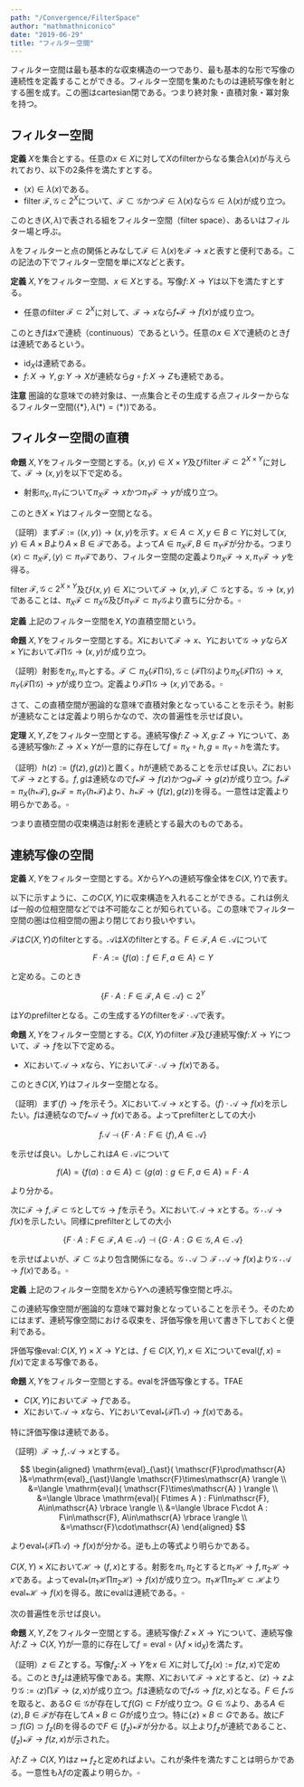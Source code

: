```yaml
---
path: "/Convergence/FilterSpace"
author: "mathmathniconico"
date: "2019-06-29"
title: "フィルター空間"
---
```


フィルター空間は最も基本的な収束構造の一つであり、最も基本的な形で写像の連続性を定義することができる。フィルター空間を集めたものは連続写像を射とする圏を成す。この圏はcartesian閉である。つまり終対象・直積対象・冪対象を持つ。




## フィルター空間

**定義** $X$を集合とする。任意の$x\in X$に対して$X$のfilterからなる集合$\lambda( x )$が与えられており、以下の2条件を満たすとする。

- $\langle x \rangle\in\lambda( x )$である。
- filter $\mathscr{F}, \mathscr{G}\subset 2^{X}$について、$\mathscr{F}\subset\mathscr{G}$かつ$\mathscr{F}\in\lambda( x )$なら$\mathscr{G}\in\lambda( x )$が成り立つ。

このとき$( X, \lambda )$で表される組をフィルター空間（filter space）、あるいはフィルター場と呼ぶ。

$\lambda$をフィルターと点の関係とみなして$\mathscr{F}\in\lambda( x )$を$\mathscr{F}\rightarrow x$と表すと便利である。この記法の下でフィルター空間を単に$X$などと表す。

**定義** $X, Y$をフィルター空間、$x\in X$とする。写像$f\colon X\rightarrow Y$は以下を満たすとする。

- 任意のfilter $\mathscr{F}\subset 2^{X}$に対して、$\mathscr{F}\rightarrow x$なら$f_{\ast}\mathscr{F}\rightarrow f( x )$が成り立つ。

このとき$f$は$x$で連続（continuous）であるという。任意の$x\in X$で連続のとき$f$は連続であるという。

- $\mathrm{id}_{X}$は連続である。
- $f\colon X\rightarrow Y, g\colon Y\rightarrow X$が連続なら$g\circ f\colon X\rightarrow Z$も連続である。

**注意** 圏論的な意味での終対象は、一点集合とその生成する点フィルターからなるフィルター空間$( \lbrace \ast \rbrace, \lambda( \ast )=\langle \ast \rangle )$である。




## フィルター空間の直積

**命題** $X, Y$をフィルター空間とする。$( x, y )\in X\times Y$及びfilter $\mathscr{F}\subset 2^{X\times Y}$に対して、$\mathscr{F}\rightarrow ( x, y )$を以下で定める。

- 射影$\pi_{X}, \pi_{Y}$について$\pi_{X}\mathscr{F}\rightarrow x$かつ$\pi_{Y}\mathscr{F}\rightarrow y$が成り立つ。

このとき$X\times Y$はフィルター空間となる。

（証明）まず$\mathscr{F}:=\langle ( x, y ) \rangle\rightarrow ( x, y )$を示す。$x\in A\subset X, y\in B\subset Y$に対して$( x, y )\in A\times B$より$A\times B\in\mathscr{F}$である。よって$A\in\pi_{X}\mathscr{F}, B\in\pi_{Y}\mathscr{F}$が分かる。つまり$\langle x \rangle\subset\pi_{X}\mathscr{F}, \langle y \rangle\subset\pi_{Y}\mathscr{F}$であり、フィルター空間の定義より$\pi_{X}\mathscr{F}\rightarrow x, \pi_{Y}\mathscr{F}\rightarrow y$を得る。

filter $\mathscr{F}, \mathscr{G}\subset 2^{X\times Y}$及び$( x, y )\in X$について$\mathscr{F}\rightarrow ( x, y ), \mathscr{F}\subset\mathscr{G}$とする。$\mathscr{G}\rightarrow ( x, y )$であることは、$\pi_{X}\mathscr{F}\subset\pi_{X}\mathscr{G}$及び$\pi_{Y}\mathscr{F}\subset\pi_{Y}\mathscr{G}$より直ちに分かる。$\square$

**定義** 上記のフィルター空間を$X, Y$の直積空間という。

**命題** $X, Y$をフィルター空間とする。$X$において$\mathscr{F}\rightarrow x$、$Y$において$\mathscr{G}\rightarrow y$なら$X\times Y$において$\mathscr{F}\prod\mathscr{G}\rightarrow( x, y )$が成り立つ。

（証明）射影を$\pi_{X}, \pi_{Y}$とする。$\mathscr{F}\subset\pi_{X}( \mathscr{F}\prod\mathscr{G} ), \mathscr{G}\subset( \mathscr{F}\prod\mathscr{G} )$より$\pi_{X}( \mathscr{F}\prod\mathscr{G} )\rightarrow x, \pi_{Y}( \mathscr{F}\prod\mathscr{G} )\rightarrow y$が成り立つ。定義より$\mathscr{F}\prod\mathscr{G}\rightarrow( x, y )$である。$\square$

さて、この直積空間が圏論的な意味で直積対象となっていることを示そう。射影が連続なことは定義より明らかなので、次の普遍性を示せば良い。

**定理** $X, Y, Z$をフィルター空間とする。連続写像$f\colon Z\rightarrow X, g\colon Z\rightarrow Y$について、ある連続写像$h\colon Z\rightarrow X\times Y$が一意的に存在して$f=\pi_{X}\circ h, g=\pi_{Y}\circ h$を満たす。

（証明）$h( z ):=( f( z ), g( z ) )$と置く。$h$が連続であることを示せば良い。$Z$において$\mathscr{F}\rightarrow z$とする。$f, g$は連続なので$f_{\ast}\mathscr{F}\rightarrow f( z )$かつ$g_{\ast}\mathscr{F}\rightarrow g( z )$が成り立つ。$f_{\ast}\mathscr{F}=\pi_{X}( h_{\ast}\mathscr{F} ), g_{\ast}\mathscr{F}=\pi_{Y}( h_{\ast}\mathscr{F} )$より、$h_{\ast}\mathscr{F}\rightarrow ( f( z ), g( z ) )$を得る。一意性は定義より明らかである。$\square$

つまり直積空間の収束構造は射影を連続とする最大のものである。




## 連続写像の空間

**定義** $X, Y$をフィルター空間とする。$X$から$Y$への連続写像全体を$C( X, Y )$で表す。

以下に示すように、この$C( X, Y )$に収束構造を入れることができる。これは例えば一般の位相空間などでは不可能なことが知られている。この意味でフィルター空間の圏は位相空間の圏より閉じており扱いやすい。

$\mathscr{F}$は$C( X, Y )$のfilterとする。$\mathscr{A}$は$X$のfilterとする。$F\in\mathscr{F}, A\in\mathscr{A}$について

$$
F\cdot A:=\lbrace f( a ) : f\in F, a\in A \rbrace\subset Y
$$

と定める。このとき

$$
\lbrace F\cdot A : F\in\mathscr{F}, A\in\mathscr{A} \rbrace\subset 2^{Y}
$$

は$Y$のprefilterとなる。この生成する$Y$のfilterを$\mathscr{F}\cdot\mathscr{A}$で表す。

**命題** $X, Y$をフィルター空間とする。$C( X, Y )$のfilter $\mathscr{F}$及び連続写像$f\colon X\rightarrow Y$について、$\mathscr{F}\rightarrow f$を以下で定める。

- $X$において$\mathscr{A}\rightarrow x$なら、$Y$において$\mathscr{F}\cdot\mathscr{A}\rightarrow f( x )$である。

このとき$C( X, Y )$はフィルター空間となる。

（証明）まず$\langle f \rangle\rightarrow f$を示そう。$X$において$\mathscr{A}\rightarrow x$とする。$\langle f \rangle\cdot\mathscr{A}\rightarrow f( x )$を示したい。$f$は連続なので$f_{\ast}\mathscr{A}\rightarrow f( x )$である。よってprefilterとしての大小

$$
f\mathscr{A}\dashv\lbrace F\cdot A : F\in\langle f \rangle, A\in\mathscr{A} \rbrace
$$

を示せば良い。しかしこれは$A\in\mathscr{A}$について

$$
f( A )=\lbrace f( a ) : a\in A \rbrace\subset\lbrace g( a ) : g\in F, a\in A \rbrace=F\cdot A
$$

より分かる。

次に$\mathscr{F}\rightarrow f, \mathscr{F}\subset\mathscr{G}$として$\mathscr{G}\rightarrow f$を示そう。$X$において$\mathscr{A}\rightarrow x$とする。$\mathscr{G}\cdot\mathscr{A}\rightarrow f( x )$を示したい。同様にprefilterとしての大小

$$
\lbrace F\cdot A : F\in\mathscr{F}, A\in\mathscr{A} \rbrace\dashv\lbrace G\cdot A : G\in\mathscr{G}, A\in\mathscr{A} \rbrace
$$

を示せばよいが、$\mathscr{F}\subset\mathscr{G}$より包含関係になる。$\mathscr{G}\cdot\mathscr{A}\supset\mathscr{F}\cdot\mathscr{A}\rightarrow f( x )$より$\mathscr{G}\cdot\mathscr{A}\rightarrow f( x )$である。$\square$

**定義** 上記のフィルター空間を$X$から$Y$への連続写像空間と呼ぶ。

この連続写像空間が圏論的な意味で冪対象となっていることを示そう。そのためにはまず、連続写像空間における収束を、評価写像を用いて書き下しておくと便利である。

評価写像$\mathrm{eval}\colon C( X, Y )\times X\rightarrow Y$とは、$f\in C( X, Y ), x\in X$について$\mathrm{eval}( f, x )=f( x )$で定まる写像である。

**命題** $X, Y$をフィルター空間とする。$\mathrm{eval}$を評価写像とする。TFAE

- $C( X, Y )$において$\mathscr{F}\rightarrow f$である。
- $X$において$\mathscr{A}\rightarrow x$なら、$Y$において$\mathrm{eval}_{\ast}( \mathscr{F}\prod\mathscr{A} )\rightarrow f( x )$である。

特に評価写像は連続である。

（証明）$\mathscr{F}\rightarrow f, \mathscr{A}\rightarrow x$とする。

$$
\begin{aligned}
\mathrm{eval}_{\ast}( \mathscr{F}\prod\mathscr{A} )&=\mathrm{eval}_{\ast}\langle \mathscr{F}\times\mathscr{A} \rangle \\
&=\langle \mathrm{eval}( \mathscr{F}\times\mathscr{A} ) \rangle \\
&=\langle \lbrace \mathrm{eval}( F\times A ) : F\in\mathscr{F}, A\in\mathscr{A} \rbrace \rangle \\
&=\langle \lbrace F\cdot A : F\in\mathscr{F}, A\in\mathscr{A} \rbrace \rangle \\
&=\mathscr{F}\cdot\mathscr{A}
\end{aligned}
$$

より$\mathrm{eval}_{\ast}( \mathscr{F}\prod\mathscr{A} )\rightarrow f( x )$が分かる。逆も上の等式より明らかである。

$C( X, Y )\times X$において$\mathscr{H}\rightarrow ( f, x )$とする。射影を$\pi_{1}, \pi_{2}$とすると$\pi_{1}\mathscr{H}\rightarrow f, \pi_{2}\mathscr{H}\rightarrow x$である。よって$\mathrm{eval}_{\ast}( \pi_{1}\mathscr{H}\prod\pi_{2}\mathscr{H} )\rightarrow f( x )$が成り立つ。$\pi_{1}\mathscr{H}\prod\pi_{2}\mathscr{H}\subset\mathscr{H}$より$\mathrm{eval}_{\ast}\mathscr{H}\rightarrow f( x )$を得る。故に$\mathrm{eval}$は連続である。$\square$

次の普遍性を示せば良い。

**命題** $X, Y, Z$をフィルター空間とする。連続写像$f\colon Z\times X\rightarrow Y$について、連続写像$\lambda f\colon Z\rightarrow C( X, Y )$が一意的に存在して$f=\mathrm{eval}\circ ( \lambda f\times\mathrm{id}_{X} )$を満たす。

（証明）$z\in Z$とする。写像$f_{z}\colon X\rightarrow Y$を$x\in X$に対して$f_{z}( x ):=f( z, x )$で定める。このとき$f_{z}$は連続写像である。実際、$X$において$\mathscr{F}\rightarrow x$とすると、$\langle z \rangle\rightarrow z$より$\mathscr{G}:=\langle z \rangle\prod\mathscr{F}\rightarrow( z, x )$が成り立つ。$f$は連続なので$f_{\ast}\mathscr{G}\rightarrow f( z, x )$となる。$F\in f_{\ast}\mathscr{G}$を取ると、ある$G\in\mathscr{G}$が存在して$f( G )\subset F$が成り立つ。$G\in\mathscr{G}$より、ある$A\in\langle z \rangle, B\in\mathscr{F}$が存在して$A\times B\subset G$が成り立つ。特に$\lbrace z \rbrace\times B\subset G$である。故に$F\supset f( G )\supset f_{z}( B )$を得るので$F\in ( f_{z} )_{\ast}\mathscr{F}$が分かる。以上より$f_{z}$が連続であること、$( f_{z} )_{\ast}\mathscr{F}\rightarrow f( z, x )$が示された。

$\lambda f\colon Z\rightarrow C( X, Y )$は$z\mapsto f_{z}$と定めればよい。これが条件を満たすことは明らかである。一意性も$\lambda f$の定義より明らか。$\square$